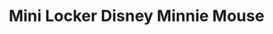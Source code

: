 ---
title: "Mini Locker Disney Minnie Mouse"
price: 138500
currency: "COP"
available: true
destacado: false
fecha: 2025-05-27
tags:
  - juguete
  - mini locker
  - disney
  - minnie mouse
  - reciente
measures:
  alto: "25 Cm"
  ancho: "11 Cm"
  profundidad: "10 Cm"
colors:
  - Unico
images:
  - "/images/products/lockerminnie0.jpg"
  - "/images/products/lockerminnie1.jpg"
  - "/images/products/lockerminnie2.jpg"
  - "/images/products/lockerminnie3.jpg"
  - "/images/products/lockerminnie5.jpg"
coverImage: "/images/products/lockerminnie0.jpg"
description: |
  Casillero de Minnie Mouse y mochila exclusiva. Personaliza tu casillero con 10 sorpresas

  ¡𝗨𝗻 𝗺𝗶𝗻𝗶 𝗰𝗮𝘀𝗶𝗹𝗹𝗲𝗿𝗼 𝗱𝗲 𝘁𝗿𝗮𝗯𝗮𝗷𝗼 𝗿𝗲𝗮𝗹!  
  El Real Littles Locker es un micro casillero que realmente funciona Esta versión en miniatura de un casillero escolar viene con su propio candado de trabajo para que puedas almacenar tus artículos personales, así como tus mini sorpresas y mantenerlos seguros

  𝟭𝟬 𝘀𝗼𝗿𝗽𝗿𝗲𝘀𝗮𝘀 𝗲𝗻 𝗲𝗹 𝗶𝗻𝘁𝗲𝗿𝗶𝗼𝗿  
  ¡Abre el casillero Real Littles para descubrir más de 10 sorpresas! Hay tantos artículos en miniatura que puedes utilizar para decorar tu casillero, así como la micropapelería más linda que realmente funciona ¡Todos son tan pequeños y muy divertidos!

  𝗙𝘂𝗻𝗰𝗶𝗼𝗻𝗲𝘀 𝘆 𝗱𝗲𝘁𝗮𝗹𝗹𝗲𝘀  
  • Mochila exclusiva de Minnie Mouse de Disney  
  • Personaliza tu propia manera con divertidos papeles decorados, calcomanías coloridas y una lámpara de candelabro elegante

  ¿𝗤𝘂𝗲 𝗰𝗼𝗻𝘁𝗶𝗲𝗻𝗲 𝗹𝗮 𝗰𝗮𝗷𝗮?  
  Mini casillero de juguete, mini mochila de juguete, 8 accesorios de juguete.
---